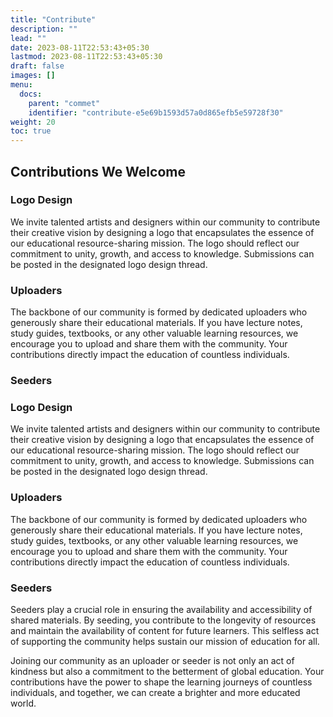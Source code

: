 ```yaml
---
title: "Contribute"
description: ""
lead: ""
date: 2023-08-11T22:53:43+05:30
lastmod: 2023-08-11T22:53:43+05:30
draft: false 
images: []
menu:
  docs:
    parent: "commet"
    identifier: "contribute-e5e69b1593d57a0d865efb5e59728f30"
weight: 20
toc: true
---
```


## Contributions We Welcome

### Logo Design

We invite talented artists and designers within our community to contribute their creative vision by designing a logo that encapsulates the essence of our educational resource-sharing mission. The logo should reflect our commitment to unity, growth, and access to knowledge. Submissions can be posted in the designated logo design thread.

### Uploaders

The backbone of our community is formed by dedicated uploaders who generously share their educational materials. If you have lecture notes, study guides, textbooks, or any other valuable learning resources, we encourage you to upload and share them with the community. Your contributions directly impact the education of countless individuals.

### Seeders

### Logo Design

We invite talented artists and designers within our community to contribute their creative vision by designing a logo that encapsulates the essence of our educational resource-sharing mission. The logo should reflect our commitment to unity, growth, and access to knowledge. Submissions can be posted in the designated logo design thread.

### Uploaders

The backbone of our community is formed by dedicated uploaders who generously share their educational materials. If you have lecture notes, study guides, textbooks, or any other valuable learning resources, we encourage you to upload and share them with the community. Your contributions directly impact the education of countless individuals.

### Seeders

Seeders play a crucial role in ensuring the availability and accessibility of shared materials. By seeding, you contribute to the longevity of resources and maintain the availability of content for future learners. This selfless act of supporting the community helps sustain our mission of education for all.

Joining our community as an uploader or seeder is not only an act of kindness but also a commitment to the betterment of global education. Your contributions have the power to shape the learning journeys of countless individuals, and together, we can create a brighter and more educated world.
